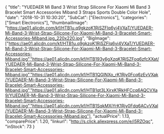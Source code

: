 {
	"title": "YUEDAER Mi Band 3 Wrist Strap Silicone For Xiaomi Mi Band 3 Bracelet Smart Accessories Miband 3 Straps Sports Double Color Hole",
	"date": "2018-10-31 10:30:20",
	"SubCat": ["Electronics"],
	"categories": ["Smart Electronics"],
	"thumbnailImage": "https://ae01.alicdn.com/kf/HTB1u.q9gkzoK1RjSZFlq6yi4VXaT/YUEDAER-Mi-Band-3-Wrist-Strap-Silicone-For-Xiaomi-Mi-Band-3-Bracelet-Smart-Accessories-Miband.jpg_220x220.jpg",
	"BigImage": ["https://ae01.alicdn.com/kf/HTB1u.q9gkzoK1RjSZFlq6yi4VXaT/YUEDAER-Mi-Band-3-Wrist-Strap-Silicone-For-Xiaomi-Mi-Band-3-Bracelet-Smart-Accessories-Miband.jpg","https://ae01.alicdn.com/kf/HTB193y6gXzqK1RjSZFoq6zfcXXat/YUEDAER-Mi-Band-3-Wrist-Strap-Silicone-For-Xiaomi-Mi-Band-3-Bracelet-Smart-Accessories-Miband.jpg","https://ae01.alicdn.com/kf/HTB1QGINXo_rK1Rjy0Fcq6zEvVXak/YUEDAER-Mi-Band-3-Wrist-Strap-Silicone-For-Xiaomi-Mi-Band-3-Bracelet-Smart-Accessories-Miband.jpg","https://ae01.alicdn.com/kf/HTB1qt3LXirxK1RkHFCcq6AQCVXa9/YUEDAER-Mi-Band-3-Wrist-Strap-Silicone-For-Xiaomi-Mi-Band-3-Bracelet-Smart-Accessories-Miband.jpg","https://ae01.alicdn.com/kf/HTB1SqkMXiYrK1Rjy0Fdq6ACvVXal/YUEDAER-Mi-Band-3-Wrist-Strap-Silicone-For-Xiaomi-Mi-Band-3-Bracelet-Smart-Accessories-Miband.jpg"],
	"actualPrice": 1.13,
	"comparePrice": 1.20,
	"linkurl": "http://s.click.aliexpress.com/e/i5RZOqc",
	"inStock": 73
}
